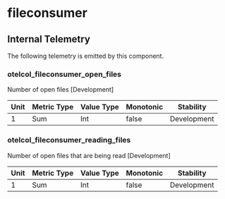 [comment]: <> (Code generated by mdatagen. DO NOT EDIT.)

# fileconsumer

## Internal Telemetry

The following telemetry is emitted by this component.

### otelcol_fileconsumer_open_files

Number of open files [Development]

| Unit | Metric Type | Value Type | Monotonic | Stability |
| ---- | ----------- | ---------- | --------- | --------- |
| 1 | Sum | Int | false | Development |

### otelcol_fileconsumer_reading_files

Number of open files that are being read [Development]

| Unit | Metric Type | Value Type | Monotonic | Stability |
| ---- | ----------- | ---------- | --------- | --------- |
| 1 | Sum | Int | false | Development |
